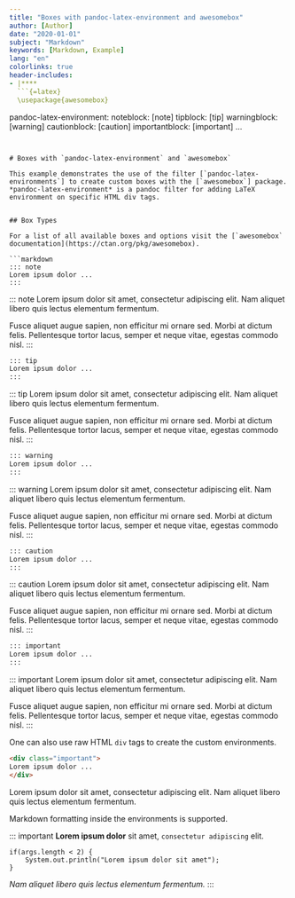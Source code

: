 ```yaml
---
title: "Boxes with pandoc-latex-environment and awesomebox"
author: [Author]
date: "2020-01-01"
subject: "Markdown"
keywords: [Markdown, Example]
lang: "en"
colorlinks: true
header-includes:
- |****
  ```{=latex}
  \usepackage{awesomebox}
  ```
pandoc-latex-environment:
  noteblock: [note]
  tipblock: [tip]
  warningblock: [warning]
  cautionblock: [caution]
  importantblock: [important]
...
```


# Boxes with `pandoc-latex-environment` and `awesomebox`

This example demonstrates the use of the filter [`pandoc-latex-environments`] to create custom boxes with the [`awesomebox`] package. *pandoc-latex-environment* is a pandoc filter for adding LaTeX environment on specific HTML div tags.


## Box Types

For a list of all available boxes and options visit the [`awesomebox` documentation](https://ctan.org/pkg/awesomebox).

```markdown
::: note
Lorem ipsum dolor ...
:::
```

::: note
Lorem ipsum dolor sit amet, consectetur adipiscing elit. Nam aliquet libero
quis lectus elementum fermentum.

Fusce aliquet augue sapien, non efficitur mi ornare sed. Morbi at dictum
felis. Pellentesque tortor lacus, semper et neque vitae, egestas commodo nisl.
:::

```markdown
::: tip
Lorem ipsum dolor ...
:::
```

::: tip
Lorem ipsum dolor sit amet, consectetur adipiscing elit. Nam aliquet libero
quis lectus elementum fermentum.

Fusce aliquet augue sapien, non efficitur mi ornare sed. Morbi at dictum
felis. Pellentesque tortor lacus, semper et neque vitae, egestas commodo nisl.
:::

```markdown
::: warning
Lorem ipsum dolor ...
:::
```

::: warning
Lorem ipsum dolor sit amet, consectetur adipiscing elit. Nam aliquet libero
quis lectus elementum fermentum.

Fusce aliquet augue sapien, non efficitur mi ornare sed. Morbi at dictum
felis. Pellentesque tortor lacus, semper et neque vitae, egestas commodo nisl.
:::

```markdown
::: caution
Lorem ipsum dolor ...
:::
```

::: caution
Lorem ipsum dolor sit amet, consectetur adipiscing elit. Nam aliquet libero
quis lectus elementum fermentum.

Fusce aliquet augue sapien, non efficitur mi ornare sed. Morbi at dictum
felis. Pellentesque tortor lacus, semper et neque vitae, egestas commodo nisl.
:::

```markdown
::: important
Lorem ipsum dolor ...
:::
```

::: important
Lorem ipsum dolor sit amet, consectetur adipiscing elit. Nam aliquet libero
quis lectus elementum fermentum.

Fusce aliquet augue sapien, non efficitur mi ornare sed. Morbi at dictum
felis. Pellentesque tortor lacus, semper et neque vitae, egestas commodo nisl.
:::

One can also use raw HTML `div` tags to create the custom environments.

```markdown
<div class="important">
Lorem ipsum dolor ...
</div>
```

<div class="important">
Lorem ipsum dolor sit amet, consectetur adipiscing elit. Nam aliquet libero
quis lectus elementum fermentum.
</div>

Markdown formatting inside the environments is supported.

::: important
**Lorem ipsum dolor** sit amet, `consectetur adipiscing` elit.

```
if(args.length < 2) {
	System.out.println("Lorem ipsum dolor sit amet");
}
```

*Nam aliquet libero
quis lectus elementum fermentum.*
:::

[`pandoc-latex-environments`]: https://github.com/chdemko/pandoc-latex-environment/
[`awesomebox`]: https://ctan.org/pkg/awesomebox
